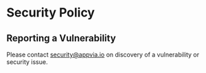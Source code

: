# Security Policy

## Reporting a Vulnerability

Please contact security@appvia.io on discovery of a vulnerability or security issue.